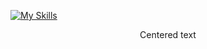 [![My Skills](https://skillicons.dev/icons?i=js,html,css,wasm)](https://skillicons.dev)

<center>Centered text</center>
<!---
NETtoSan/NETtoSan is a ✨ special ✨ repository because its `README.md` (this file) appears on your GitHub profile.
You can click the Preview link to take a look at your changes.
--->

